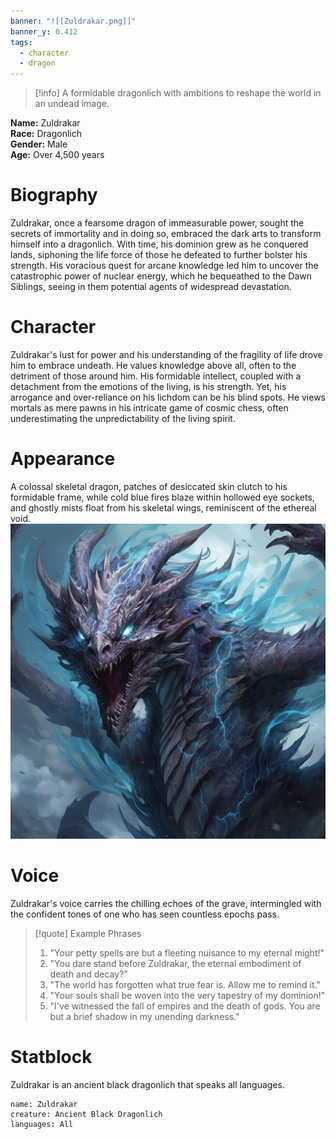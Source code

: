 ```yaml
---
banner: "![[Zuldrakar.png]]"
banner_y: 0.412
tags:
  - character
  - dragon
---
```

>[!info]
>A formidable dragonlich with ambitions to reshape the world in an undead image.

**Name:** Zuldrakar  
**Race:** Dragonlich  
**Gender:** Male  
**Age:** Over 4,500 years
# Biography
Zuldrakar, once a fearsome dragon of immeasurable power, sought the secrets of immortality and in doing so, embraced the dark arts to transform himself into a dragonlich. With time, his dominion grew as he conquered lands, siphoning the life force of those he defeated to further bolster his strength. His voracious quest for arcane knowledge led him to uncover the catastrophic power of nuclear energy, which he bequeathed to the Dawn Siblings, seeing in them potential agents of widespread devastation.
# Character
Zuldrakar's lust for power and his understanding of the fragility of life drove him to embrace undeath. He values knowledge above all, often to the detriment of those around him. His formidable intellect, coupled with a detachment from the emotions of the living, is his strength. Yet, his arrogance and over-reliance on his lichdom can be his blind spots. He views mortals as mere pawns in his intricate game of cosmic chess, often underestimating the unpredictability of the living spirit.
# Appearance
A colossal skeletal dragon, patches of desiccated skin clutch to his formidable frame, while cold blue fires blaze within hollowed eye sockets, and ghostly mists float from his skeletal wings, reminiscent of the ethereal void.
![Zuldrakar Illustration](Zuldrakar.png)
# Voice
Zuldrakar's voice carries the chilling echoes of the grave, intermingled with the confident tones of one who has seen countless epochs pass.
>[!quote] Example Phrases
>1. "Your petty spells are but a fleeting nuisance to my eternal might!"
>2. "You dare stand before Zuldrakar, the eternal embodiment of death and decay?"
>3. "The world has forgotten what true fear is. Allow me to remind it."
>4. "Your souls shall be woven into the very tapestry of my dominion!"
>5. "I've witnessed the fall of empires and the death of gods. You are but a brief shadow in my unending darkness."
# Statblock
Zuldrakar is an ancient black dragonlich that speaks all languages.
```statblock
name: Zuldrakar
creature: Ancient Black Dragonlich
languages: All
```
